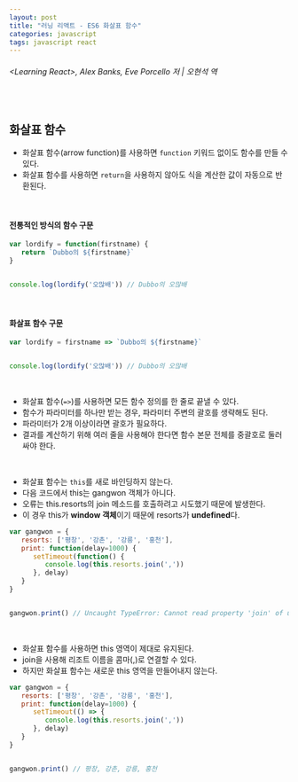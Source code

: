 ```yaml
---
layout: post
title: "러닝 리액트 - ES6 화살표 함수"
categories: javascript
tags: javascript react
---
```


###### \<Learning React>, Alex Banks, Eve Porcello 저 | 오현석 역

<br>

## 화살표 함수

- 화살표 함수(arrow function)를 사용하면 `function` 키워드 없이도 함수를 만들 수 있다.
- 화살표 함수를 사용하면 `return`을 사용하지 않아도 식을 계산한 값이 자동으로 반환된다.

<br>

#### 전통적인 방식의 함수 구문

```javascript
var lordify = function(firstname) {
   return `Dubbo의 ${firstname}`
}


console.log(lordify('오많배'))	// Dubbo의 오많배
```

<br>

#### 화살표 함수 구문

```javascript
var lordify = firstname => `Dubbo의 ${firstname}`


console.log(lordify('오많배'))	// Dubbo의 오많배
```

<br>

- 화살표 함수(`=>`)를 사용하면 모든 함수 정의를 한 줄로 끝낼 수 있다.
- 함수가 파라미터를 하나만 받는 경우, 파라미터 주변의 괄호를 생략해도 된다.
- 파라미터가 2개 이상이라면 괄호가 필요하다.
- 결과를 계산하기 위해 여러 줄을 사용해야 한다면 함수 본문 전체를 중괄호로 둘러싸야 한다.

<br>

- 화살표 함수는 `this`를 새로 바인딩하지 않는다.
- 다음 코드에서 this는 gangwon 객체가 아니다.
- 오류는 this.resorts의 join 메소드를 호출하려고 시도했기 때문에 발생한다.
- 이 경우 this가 **window 객체**이기 때문에 resorts가 **undefined**다.

```javascript
var gangwon = {
   resorts: ['평창', '강촌', '강릉', '홍천'],
   print: function(delay=1000) {
      setTimeout(function() {
         console.log(this.resorts.join(','))
      }, delay)
   }
}


gangwon.print()	// Uncaught TypeError: Cannot read property 'join' of undefined
```

<br>

- 화살표 함수를 사용하면 this 영역이 제대로 유지된다.
- join을 사용해 리조트 이름을 콤마(,)로 연결할 수 있다.
- 하지만 화살표 함수는 새로운 this 영역을 만들어내지 않는다.

```javascript
var gangwon = {
   resorts: ['평창', '강촌', '강릉', '홍천'],
   print: function(delay=1000) {
      setTimeout(() => {
         console.log(this.resorts.join(','))
      }, delay)
   }
}


gangwon.print()	// 평창, 강촌, 강릉, 홍천
```

<br>